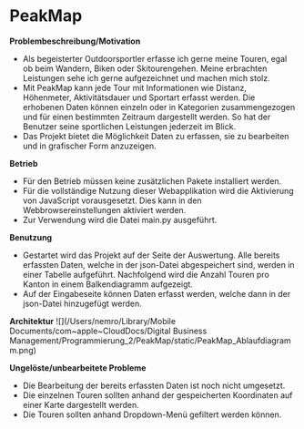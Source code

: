 # **PeakMap**

**Problembeschreibung/Motivation**
 - Als begeisterter Outdoorsportler erfasse ich gerne meine Touren, egal ob beim Wandern, Biken oder Skitourengehen. Meine erbrachten Leistungen sehe ich gerne aufgezeichnet und machen mich stolz.
 - Mit PeakMap kann jede Tour mit Informationen wie Distanz, Höhenmeter, Aktivitätsdauer und Sportart erfasst werden. Die erhobenen Daten können einzeln oder in Kategorien zusammengezogen und für einen bestimmten Zeitraum dargestellt werden. So hat der Benutzer seine sportlichen Leistungen jederzeit im Blick.
 - Das Projekt bietet die Möglichkeit Daten zu erfassen, sie zu bearbeiten und in grafischer Form anzuzeigen.

**Betrieb**
 - Für den Betrieb müssen keine zusätzlichen Pakete installiert werden.
 - Für die vollständige Nutzung dieser Webapplikation wird die Aktivierung von JavaScript vorausgesetzt. Dies kann in den Webbrowsereinstellungen aktiviert werden.
 - Zur Verwendung wird die Datei main.py ausgeführt.

**Benutzung**
- Gestartet wird das Projekt auf der Seite der Auswertung. Alle bereits erfassten Daten, welche in der json-Datei abgespeichert sind, werden in einer Tabelle aufgeführt. Nachfolgend wird die Anzahl Touren pro Kanton in einem Balkendiagramm aufgezeigt.
- Auf der Eingabeseite können Daten erfasst werden, welche dann in der json-Datei hinzugefügt werden.

**Architektur**
![](/Users/nemro/Library/Mobile Documents/com~apple~CloudDocs/Digital Business Management/Programmierung_2/PeakMap/static/PeakMap_Ablaufdiagramm.png)

**Ungelöste/unbearbeitete Probleme**
 - Die Bearbeitung der bereits erfassten Daten ist noch nicht umgesetzt.
 - Die einzelnen Touren sollten anhand der gespeicherten Koordinaten auf einer Karte dargestellt werden.
 - Die Touren sollten anhand Dropdown-Menü gefiltert werden können.
